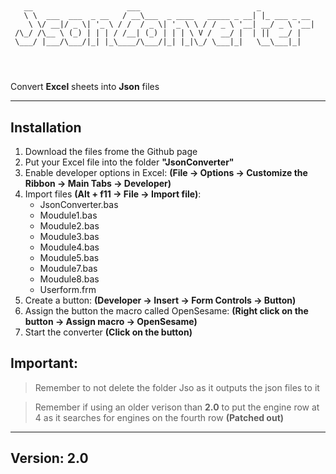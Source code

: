 # 


```

   __                     ___                          _            
   \ \  ___  ___  _ __   / __\___  _ ____   _____ _ __| |_ ___ _ __ 
    \ \/ __|/ _ \| '_ \ / /  / _ \| '_ \ \ / / _ \ '__| __/ _ \ '__|
 /\_/ /\__ \ (_) | | | / /__| (_) | | | \ V /  __/ |  | ||  __/ |   
 \___/ |___/\___/|_| |_\____/\___/|_| |_|\_/ \___|_|   \__\___|_|  




```

Convert **Excel** sheets into **Json** files

---
## **Installation**

 1. Download the files frome the Github page
 2. Put your Excel file into the folder **"JsonConverter"**
 3. Enable developer options in Excel: **(File -> Options ->  Customize the Ribbon -> Main Tabs -> Developer)** 
 4. Import files **(Alt + f11 -> File -> Import file)**:
    * JsonConverter.bas
    * Moudule1.bas
    * Moudule2.bas
    * Moudule3.bas
    * Moudule4.bas
    * Moudule5.bas
    * Moudule7.bas
    * Moudule8.bas
    * Userform.frm
 5. Create a button: **(Developer -> Insert -> Form Controls -> Button)**
 6. Assign the button the macro called OpenSesame: **(Right click on the button -> Assign macro -> OpenSesame)**
 7. Start the converter **(Click on the button)**

## **Important:** 
>Remember to not delete the folder Jso as it outputs the json files to it

>Remember if using an older verison than **2.0** to put the engine row at 4 as it searches for engines on the fourth row **(Patched out)**
---
## **Version:** 2.0